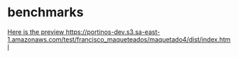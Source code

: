 # benchmarks

<a href='https://portinos-dev.s3.sa-east-1.amazonaws.com/test/francisco_maqueteados/maquetado4/dist/index.html' target='_blank'>
Here is the preview 
https://portinos-dev.s3.sa-east-1.amazonaws.com/test/francisco_maqueteados/maquetado4/dist/index.html
</a>
